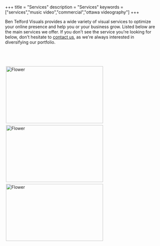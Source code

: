 +++
title = "Services"
description = "Services"
keywords = ["services","music video","commercial","ottawa videography"]
+++

Ben Telford Visuals provides a wide variety of visual services to optimize your online presence and help you or your business grow. Listed below are the main services we offer. If you don't see the service you're looking for below, don't hesitate to <a href="https://prep.benjamintelford.com/contact/">contact us</a>, as we're always interested in diversifying our portfolio.
<br>
<br>
<br>
<br>
<br>
<a href="https://www.youtube.com/watch?v=1kIHh6znHSY"><img align="left" img src= "https://prep.benjamintelford.com/img/feelit.png" style="width:320px; height:188px; padding:3px"  title="White flower" alt="Flower"></a>
<img align="left"  img src="https://prep.benjamintelford.com/img/cornerstore.png" style="width:320px; height:188px; padding:3px"  title="White flower" alt="Flower">
<img align="left"  img src="https://prep.benjamintelford.com/img/jacob.png" style="width:320px; height:188px; padding:3px"  title="White flower" alt="Flower">
